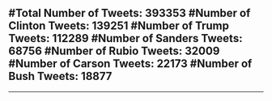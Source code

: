#Total Number of Tweets: 393353 
#Number of Clinton Tweets: 139251
#Number of Trump Tweets: 112289
#Number of Sanders Tweets: 68756
#Number of Rubio Tweets: 32009
#Number of Carson Tweets: 22173
#Number of Bush Tweets: 18877
---
---
